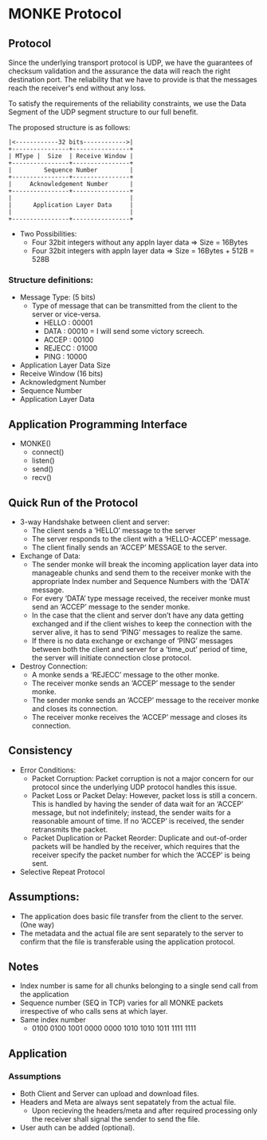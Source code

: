# MONKE Protocol
## Protocol
Since the underlying transport protocol is UDP, we have the guarantees of checksum validation and the assurance the data will reach the right destination port. The reliability that we have to provide is that the messages reach the receiver's end without any loss.

To satisfy the requirements of the reliability constraints, we use the Data Segment of the UDP segment structure to our full benefit.

The proposed structure is as follows:
```
|<------------32 bits------------>|
+----------------+----------------+
| MType |  Size  | Receive Window |
+----------------+----------------+
|         Sequence Number         |
+----------------+----------------+
|     Acknowledgement Number      |
+----------------+----------------+
|                                 |
|      Application Layer Data     |
|                                 |
+----------------+----------------+
```

- Two Possibilities:
	- Four 32bit integers without any appln layer data => Size = 16Bytes
	- Four 32bit integers with appln layer data => Size = 16Bytes + 512B = 528B

### Structure definitions:
- Message Type: (5 bits)
	- Type of message that can be transmitted from the client to the server or vice-versa.
		- HELLO  : 00001
		- DATA   : 00010 = I will send some victory screech.
		- ACCEP  : 00100
		- REJECC : 01000
		- PING   : 10000
- Application Layer Data Size
- Receive Window (16 bits)
- Acknowledgment Number
- Sequence Number
- Application Layer Data

## Application Programming Interface
- MONKE()
	- connect()
	- listen()
	- send()
	- recv()
## Quick Run of the Protocol
- 3-way Handshake between client and server:
	- The client sends a ‘HELLO’ message to the server
	- The server responds to the client with a ‘HELLO-ACCEP’ message.
	- The client finally sends an ‘ACCEP’ MESSAGE to the server.
- Exchange of Data:
	- The sender monke will break the incoming application layer data into manageable chunks and send them to the receiver monke with the appropriate Index number and Sequence Numbers with the ‘DATA’ message.
	- For every ‘DATA’ type message received, the receiver monke must send an ‘ACCEP’ message to the sender monke.
	- In the case that the client and server don’t have any data getting exchanged and if the client wishes to keep the connection with the server alive, it has to send ‘PING’ messages to realize the same.
	- If there is no data exchange or exchange of ‘PING’ messages between both the client and server for a ‘time_out’ period of time, the server will initiate connection close protocol.
- Destroy Connection:
	- A monke sends a ‘REJECC’ message to the other monke.
	- The receiver monke sends an ‘ACCEP’ message to the sender monke.
	- The sender monke sends an ‘ACCEP’ message to the receiver monke and closes its connection.
	- The receiver monke receives the ‘ACCEP’ message and closes its connection.

## Consistency
- Error Conditions:
	- Packet Corruption: Packet corruption is not a major concern for our protocol since the underlying UDP protocol handles this issue.
	- Packet Loss or Packet Delay: However, packet loss is still a concern. This is handled by having the sender of data wait for an ‘ACCEP’ message, but not indefinitely; instead, the sender waits for a reasonable amount of time. If no ‘ACCEP’ is received, the sender retransmits the packet.
	- Packet Duplication or Packet Reorder: Duplicate and out-of-order packets will be handled by the receiver, which requires that the receiver specify the packet number for which the ‘ACCEP’ is being sent.
- Selective Repeat Protocol

## Assumptions:
- The application does basic file transfer from the client to the server. (One way)
- The metadata and the actual file are sent separately to the server to confirm that the file is transferable using the application protocol.

## Notes
- Index number is same for all chunks belonging to a single send call from the application
- Sequence number (SEQ in TCP) varies for all MONKE packets irrespective of who calls sens at which layer.
- Same index number
	- 0100 0100 1001 0000 0000 1010 1010 1011 1111 1111

## Application
### Assumptions
- Both Client and Server can upload and download files.
- Headers and Meta are always sent sepatately from the actual file.
	- Upon recieving the headers/meta and after required processing only the receiver shall signal the sender to send the file.
- User auth can be added (optional).